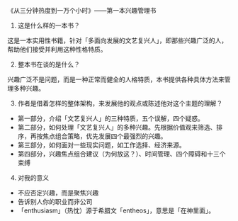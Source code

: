 《从三分钟热度到一万个小时》——第一本兴趣管理书
	
1. 这是什么样的一本书？

这是一本实用性书籍，针对「多面向发展的文艺复兴人」，即那些兴趣广泛的人，帮助他们接受并利用这种性格特质。

2. 整本书在谈的是什么？

兴趣广泛不是问题，而是一种正常而健全的人格特质，本书提供各种具体方法来管理多种兴趣。

3. 作者是借着怎样的整体架构，来发展他的观点或陈述他对这个主题的理解？

- 第一部分，介绍「文艺复兴人」的三种特质，五个误解，四个疑惑。
- 第二部分，如何处理「文艺复兴人」的多种兴趣。先根据价值观来筛选、排序，再按焦点组合策略，优先发展四个最强烈的兴趣。
- 第三部分，如何面对一些现实问题，如工作选择、经济来源。
- 第四部分，兴趣焦点组合建议（为何放这？）、时间管理、四个障碍和十三个束缚

4. 对我的意义

- 不应否定兴趣，而是聚焦兴趣
- 告诉别人你的职业而非公司
- 「enthusiasm」（热忱）源于希腊文「entheos」，意思是「在神里面」。
